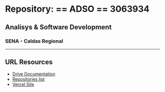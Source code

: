 # Repository: == ADSO == 3063934
## Analisys &amp; Software Development 
### SENA - Caldas Regional
---
## URL Resources
- [Drive Documentation](https://drive.google.com/drive/folders/1cUEOsM44rpspMfyWvY_YlnXlIm9uffej?usp=share_link)
- [Repositories list](https://docs.google.com/spreadsheets/d/1M3B-qwrJN2wbeZmIBoA3r0hnP8yy4CKf2euV1oF61os/edit?usp=sharing)
- [Vercel Site]()